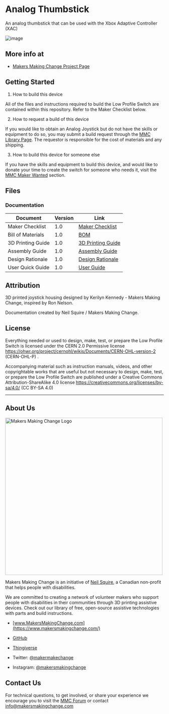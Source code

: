 # Analog Thumbstick
An analog thumbstick that can be used with the Xbox Adaptive Controller (XAC)

![image](https://user-images.githubusercontent.com/98916090/172956824-ecd7ae2e-b37d-4a08-b57a-bf0085d57932.png)


## More info at
- [Makers Making Change Project Page](https://makersmakingchange.com/?post_type=project&p=14952&preview=true)

## Getting Started
1. How to build this device

All of the files and instructions required to build the Low Profile Switch are contained within this repository. Refer to the Maker Checklist below.

2. How to request a build of this device

If you would like to obtain an Analog Joystick but do not have the skills or equipment to do so, you may submit a build request through the [MMC Library Page](https://makersmakingchange.com/project/low-profile-switch/). The requestor is responsible for the cost of materials and any shipping.

3. How to build this device for someone else

If you have the skills and equipment to build this device, and would like to donate your time to create the switch for someone who needs it, visit the [MMC Maker Wanted](https://makersmakingchange.com/maker-wanted/) section.


## Files

### Documentation
| Document             | Version | Link                                                                                  |
|----------------------|---------|---------------------------------------------------------------------------------------|
| Maker Checklist      | 1.0     | [Maker Checklist](/Documentation/Analog_Thumbstick_Maker_Checklist.pdf)         |
| Bill of Materials    | 1.0     | [BOM](/Documentation/Working_Documents/Analog_Thumbstick_BOM.xlsx)                                |
| 3D Printing Guide    | 1.0     | [3D Printing Guide](Documentation/Analog_Thumbstick_3D_Printing_Guide.pdf)      |
| Assembly Guide       | 1.0     | [Assembly Guide](/Documentation/Analog_Thumbstick_Assembly_Guide.pdf)           |  
| Design Rationale     | 1.0     | [Design Rationale](/Documentation/Analog_Thumbstick_Design_Rationale.pdf)       |
| User Quick Guide     | 1.0     | [User Guide](/Documentation/Analog_Thumbstick_User_Guide_v1.0.pdf)                  |


## Attribution 

3D printed joystick housing designed by Kerilyn Kennedy - Makers Making Change, inspired by Ron Nelson.

Documentation created by Neil Squire / Makers Making Change.

 

## License 
Everything needed or used to design, make, test, or prepare the Low Profile Switch is licensed under the CERN 2.0 Permissive license <https://ohwr.org/project/cernohl/wikis/Documents/CERN-OHL-version-2> (CERN-OHL-P) . 

 
Accompanying material such as instruction manuals, videos, and other copyrightable works that are useful but not necessary to design, make, test, or prepare the Low Profile Switch are published under a Creative Commons Attribution-ShareAlike 4.0 license <https://creativecommons.org/licenses/by-sa/4.0/> (CC BY-SA 4.0) 
 


 ----

 ## About Us 

<img src="https://www.makersmakingchange.com/wp-content/uploads/logo/mmc_logo.svg" width="500" alt="Makers Making Change Logo"> 

 

Makers Making Change is an initiative of [Neil Squire](https://www.neilsquire.ca/), a Canadian non-profit that helps people with disabilities. 

 

We are committed to creating a network of volunteer makers who support people with disabilities in their communities through 3D printing assistive devices. Check out our library of free, open-source assistive technologies with parts and build instructions. 

 

 - [www.MakersMakingChange.com](https://www.makersmakingchange.com/) 

 - [GitHub](https://github.com/makersmakingchange) 

 - [Thingiverse](https://www.thingiverse.com/makersmakingchange/about) 

 - Twitter: [@makermakechange](https://twitter.com/makermakechange) 

 - Instagram: [@makersmakingchange](https://www.instagram.com/makersmakingchange) 

 

## Contact Us 

For technical questions, to get involved, or share your experience we encourage you to visit the [MMC Forum]( https://www.makersmakingchange.com/forum) or contact info@makersmakingchange.com 

